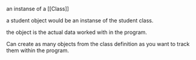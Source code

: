 an instanse of a [[Class]]

a student object would be an instanse of the student class.

the object is the actual data worked with in the program.

Can create as many objects from the class definition as you want to track them within the program. 